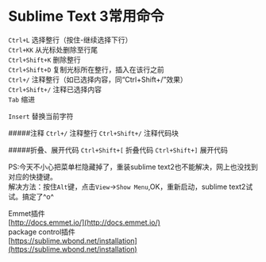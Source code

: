 <h1>Sublime Text 3常用命令</h1>

`Ctrl+L`           选择整行（按住-继续选择下行）                           
`Ctrl+KK`          从光标处删除至行尾                                      
`Ctrl+Shift+K`     删除整行     
`Ctrl+Shift+D`     复制光标所在整行，插入在该行之前     
`Ctrl+/`           注释整行（如已选择内容，同“Ctrl+Shift+/”效果）        
`Ctrl+Shift+/`     注释已选择内容    
`Tab`              缩进    
    
`Insert`           替换当前字符    

#####注释
`Ctrl+/`			注释整行
`Ctrl+Shift+/`		注释代码块

#####折叠、展开代码
`Ctrl+Shift+[`		折叠代码
`Ctrl+Shift+]`		展开代码



PS:今天不小心把菜单栏隐藏掉了，重装sublime text2也不能解决，网上也没找到对应的快捷键。      
解决方法：按住`Alt`键，点击`View`->`Show Menu`,OK，重新启动，sublime text2试试。搞定了^o^     

Emmet插件       
[http://docs.emmet.io/](http://docs.emmet.io/)      
package control插件     
[https://sublime.wbond.net/installation](https://sublime.wbond.net/installation)
